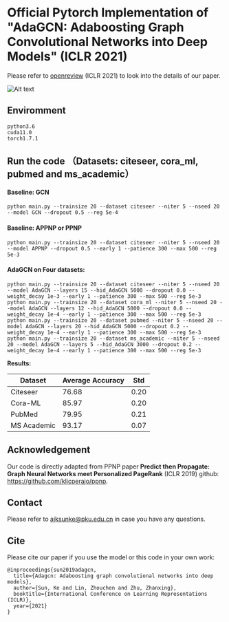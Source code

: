 # Official Pytorch Implementation of "AdaGCN: Adaboosting Graph Convolutional Networks into Deep Models" (ICLR 2021)

Please refer to [openreview](https://openreview.net/forum?id=QkRbdiiEjM) (ICLR 2021) to look into the details of our paper.

![Alt text](https://github.com/datake/AdaGCN/raw/main/AdaGCN.png)


## Enviromment

```
python3.6  
cuda11.0  
torch1.7.1
```

## Run the code （Datasets: citeseer, cora_ml, pubmed and ms_academic）



#### Baseline: GCN

```
python main.py --trainsize 20 --dataset citeseer --niter 5 --nseed 20 --model GCN --dropout 0.5 --reg 5e-4
```

#### Baseline: APPNP or PPNP

```
python main.py --trainsize 20 --dataset citeseer --niter 5 --nseed 20 --model APPNP --dropout 0.5 --early 1 --patience 300 --max 500 --reg 5e-3
```

#### AdaGCN on Four datasets:

```
python main.py --trainsize 20 --dataset citeseer --niter 5 --nseed 20 --model AdaGCN --layers 15 --hid_AdaGCN 5000 --dropout 0.0 --weight_decay 1e-3 --early 1 --patience 300 --max 500 --reg 5e-3   
python main.py --trainsize 20 --dataset cora_ml --niter 5 --nseed 20 --model AdaGCN --layers 12 --hid_AdaGCN 5000 --dropout 0.0 --weight_decay 1e-4 --early 1 --patience 300 --max 500 --reg 5e-3   
python main.py --trainsize 20 --dataset pubmed --niter 5 --nseed 20 --model AdaGCN --layers 20 --hid_AdaGCN 5000 --dropout 0.2 --weight_decay 1e-4 --early 1 --patience 300 --max 500 --reg 5e-3   
python main.py --trainsize 20 --dataset ms_academic --niter 5 --nseed 20 --model AdaGCN --layers 5 --hid_AdaGCN 3000 --dropout 0.2 --weight_decay 1e-4 --early 1 --patience 300 --max 500 --reg 5e-3
```

**Results:** 

| Dataset  | Average Accuracy | Std |
| ------------- | ------------- | ------------- |
| Citeseer  | 76.68  | 0.20  |
| Cora-ML  | 85.97  | 0.20  |
| PubMed  | 79.95  | 0.21  |
| MS Academic  | 93.17  | 0.07  |

## Acknowledgement

Our code is directly adapted from PPNP paper **Predict then Propagate: Graph Neural Networks meet Personalized PageRank** (ICLR 2019) github: https://github.com/klicperajo/ppnp.

## Contact

Please refer to ajksunke@pku.edu.cn in case you have any questions. 

## Cite
Please cite our paper if you use the model or this code in your own work:
```
@inproceedings{sun2019adagcn,
  title={Adagcn: Adaboosting graph convolutional networks into deep models},
  author={Sun, Ke and Lin, Zhouchen and Zhu, Zhanxing},
  booktitle={International Conference on Learning Representations (ICLR)},
  year={2021}
}
```
